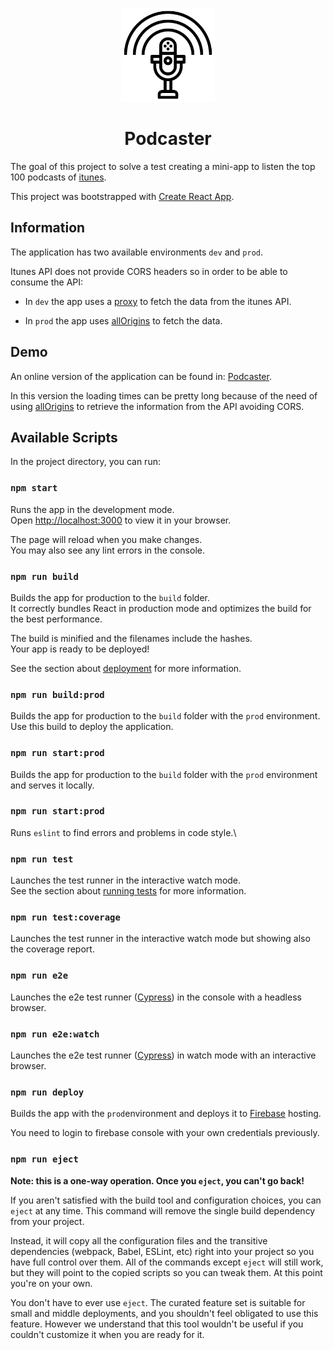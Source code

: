 <p align="center">
  <a href="https://github.com/JoaquinMCA/podcaster" rel="noopener" target="_blank"><img width="150" src="./public/favicon.ico" alt="MUI logo"></a>
</p>

<h1 align="center">Podcaster</h1>

The goal of this project to solve a test creating a mini-app to listen the top 100 podcasts of [itunes](https://itunes.apple.com/).

This project was bootstrapped with [Create React App](https://github.com/facebook/create-react-app).

## Information
The application has two available environments `dev` and `prod`.

Itunes API does not provide CORS headers so in order to be able to consume the API:

- In `dev` the app uses a [proxy](./src/setupProxy.js) to fetch the data from the itunes API.

- In `prod` the app uses [allOrigins](https://allorigins.win/) to fetch the data.

## Demo

An online version of the application can be found in: [Podcaster](https://podcaster-d0fc0.web.app/).

In this version the loading times can be pretty long because of the need of using [allOrigins](https://allorigins.win/) to retrieve the information from the API avoiding CORS.

## Available Scripts

In the project directory, you can run:

### `npm start`

Runs the app in the development mode.\
Open [http://localhost:3000](http://localhost:3000) to view it in your browser.

The page will reload when you make changes.\
You may also see any lint errors in the console.

### `npm run build`

Builds the app for production to the `build` folder.\
It correctly bundles React in production mode and optimizes the build for the best performance.

The build is minified and the filenames include the hashes.\
Your app is ready to be deployed!

See the section about [deployment](https://facebook.github.io/create-react-app/docs/deployment) for more information.


### `npm run build:prod`

Builds the app for production to the `build` folder with the `prod` environment. Use this build to deploy the application.


### `npm run start:prod`

Builds the app for production to the `build` folder with the `prod` environment and serves it locally.


### `npm run start:prod`

Runs `eslint` to find errors and problems in code style.\


### `npm run test`

Launches the test runner in the interactive watch mode.\
See the section about [running tests](https://facebook.github.io/create-react-app/docs/running-tests) for more information.


### `npm run test:coverage`

Launches the test runner in the interactive watch mode but showing also the coverage report.


### `npm run e2e`

Launches the e2e test runner ([Cypress](https://docs.cypress.io/guides/component-testing/react/quickstart)) in the console with a headless browser.


### `npm run e2e:watch`

Launches the e2e test runner ([Cypress](https://docs.cypress.io/guides/component-testing/react/quickstart)) in watch mode with an interactive browser.

### `npm run deploy`

Builds the app with the `prod`environment and deploys it to [Firebase](https://firebase.google.com/) hosting.

You need to login to firebase console with your own credentials previously.

### `npm run eject`

**Note: this is a one-way operation. Once you `eject`, you can't go back!**

If you aren't satisfied with the build tool and configuration choices, you can `eject` at any time. This command will remove the single build dependency from your project.

Instead, it will copy all the configuration files and the transitive dependencies (webpack, Babel, ESLint, etc) right into your project so you have full control over them. All of the commands except `eject` will still work, but they will point to the copied scripts so you can tweak them. At this point you're on your own.

You don't have to ever use `eject`. The curated feature set is suitable for small and middle deployments, and you shouldn't feel obligated to use this feature. However we understand that this tool wouldn't be useful if you couldn't customize it when you are ready for it.

